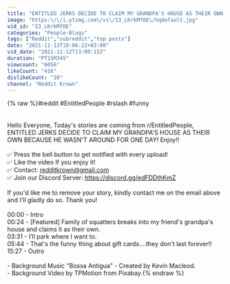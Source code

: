 ```yaml
---
title: "ENTITLED JERKS DECIDE TO CLAIM MY GRANDPA'S HOUSE AS THEIR OWN BECAUSE HE WASN'T AROUND FOR ONE DAY!"
image: "https:\/\/i.ytimg.com\/vi\/I3_LKrkMfOE\/hqdefault.jpg"
vid_id: "I3_LKrkMfOE"
categories: "People-Blogs"
tags: ["Reddit","subreddit","top posts"]
date: "2021-11-13T18:06:22+03:00"
vid_date: "2021-11-12T13:00:15Z"
duration: "PT15M34S"
viewcount: "6056"
likeCount: "416"
dislikeCount: "10"
channel: "Reddit Krown"
---
```

{% raw %}#reddit #EntitledPeople #rslash #funny<br /><br /><br />Hello Everyone, Today's stories are coming from r/EntitledPeople, ENTITLED JERKS DECIDE TO CLAIM MY GRANDPA'S HOUSE AS THEIR OWN BECAUSE HE WASN'T AROUND FOR ONE DAY! Enjoy!!<br /><br />✅ Press the bell button to get notified with every upload!<br />✅ Like the video If you enjoy it!<br />✅ Contact: redditkrown@gmail.com<br />✅ Join our Discord Server: <a rel="nofollow" target="blank" href="https://discord.gg/edFDDthKmZ">https://discord.gg/edFDDthKmZ</a><br /><br />If you'd like me to remove your story, kindly contact me on the email above and I'll gladly do so. Thank you!<br /><br />00:00 - Intro<br />00:24 - [Featured] Family of squatters breaks into my friend's grandpa's house and claims it as their own.<br />03:31 - I’ll park where I want to.<br />05:44 - That's the funny thing about gift cards....they don't last forever!!<br />15:27 - Outro<br /><br />- Background Music &quot;Bossa Antigua&quot; - Created by Kevin Macleod.<br />- Background Video by TPMotion from Pixabay.{% endraw %}
